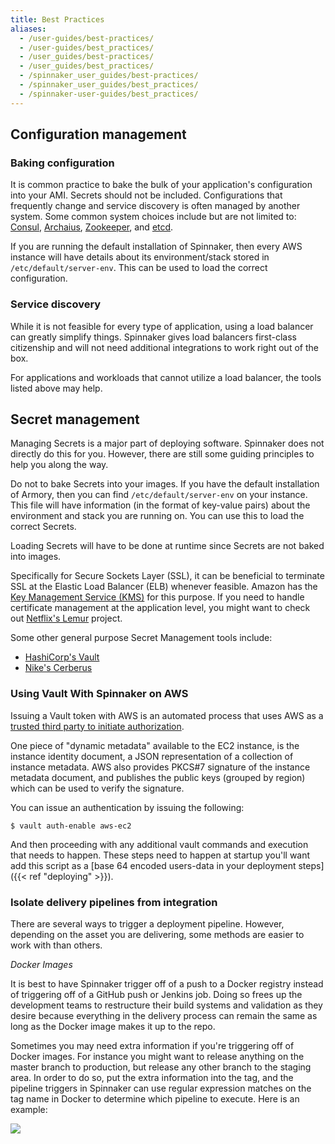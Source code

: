 ```yaml
---
title: Best Practices
aliases:
  - /user-guides/best-practices/
  - /user-guides/best_practices/
  - /user_guides/best-practices/
  - /user_guides/best_practices/
  - /spinnaker_user_guides/best-practices/
  - /spinnaker_user_guides/best_practices/
  - /spinnaker-user-guides/best_practices/
---
```


## Configuration management

### Baking configuration

It is common practice to bake the bulk of your application's configuration into your AMI. Secrets should not be included. Configurations that frequently change and service discovery is often managed by another system. Some common system choices include but are not limited to: [Consul](https://www.consul.io/), [Archaius](https://github.com/Netflix/archaius), [Zookeeper](https://zookeeper.apache.org/), and [etcd](https://github.com/coreos/etcd).

If you are running the default installation of Spinnaker, then every AWS instance will have details about its environment/stack stored in `/etc/default/server-env`. This can be used to load the correct configuration.


### Service discovery

While it is not feasible for every type of application, using a load balancer can greatly simplify things. Spinnaker gives load balancers first-class citizenship and will not need additional integrations to work right out of the box.

For applications and workloads that cannot utilize a load balancer, the tools listed above may help.


## Secret management

Managing Secrets is a major part of deploying software. Spinnaker does not directly do this for you. However, there are still some guiding principles to help you along the way.

Do not to bake Secrets into your images. If you have the default installation of Armory, then you can find `/etc/default/server-env` on your instance. This file will have information (in the format of key-value pairs) about the environment and stack you are running on. You can use this to load the correct Secrets.

Loading Secrets will have to be done at runtime since Secrets are not baked into images.

Specifically for Secure Sockets Layer (SSL), it can be beneficial to terminate SSL at the Elastic Load Balancer (ELB) whenever feasible. Amazon has the [Key Management Service (KMS)]() for this purpose. If you need to handle certificate management at the application level, you might want to check out [Netflix's Lemur](http://techblog.netflix.com/2015/09/introducing-lemur.html) project.

Some other general purpose Secret Management tools include:
- [HashiCorp's Vault](https://www.vaultproject.io/)
- [Nike's Cerberus](http://engineering.nike.com/cerberus/)


### Using Vault With Spinnaker on AWS

Issuing a Vault token with AWS is an automated process that uses AWS as a [trusted third party to initiate authorization](https://www.vaultproject.io/docs/auth/aws-ec2.html).

One piece of "dynamic metadata" available to the EC2 instance, is the instance identity document, a JSON representation of a collection of instance metadata. AWS also provides PKCS#7 signature of the instance metadata document, and publishes the public keys (grouped by region) which can be used to verify the signature.

You can issue an authentication by issuing the following:

```
$ vault auth-enable aws-ec2
```

And then proceeding with any additional vault commands and execution that needs to happen.  These steps need to happen at startup you'll want add this script as a [base 64 encoded users-data in your deployment steps]({{< ref "deploying" >}}).

### Isolate delivery pipelines from integration

There are several ways to trigger a deployment pipeline. However, depending on the asset you are delivering, some methods are easier to work with than others.

*Docker Images*

It is best to have Spinnaker trigger off of a push to a Docker registry instead of triggering off of a GitHub push or Jenkins job. Doing so frees up the development teams to restructure their build systems and validation as they desire because everything in the delivery process can remain the same as long as the Docker image makes it up to the repo.

Sometimes you may need extra information if you're triggering off of Docker images. For instance you might want to release anything on the master branch to production, but release any other branch to the staging area. In order to do so, put the extra information into the tag, and the pipeline triggers in Spinnaker can use regular expression matches on the tag name in Docker to determine which pipeline to execute. Here is an example:

![](/images/Image-2017-04-17-at-4.35.46-PM.png)
